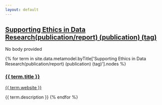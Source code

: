 ```yaml
---
layout: default
---
```

<style>
.initial-content {
  padding-left:5%;
  padding-right:25px;
}
</style>

## <a href='/_pages/embed?t=Supporting Ethics in Data Research(publication/report) (publication) (tag)'>Supporting Ethics in Data Research(publication/report) (publication) (tag)</a>

No body provided








{% for term in site.data.metamodel.byTitle['Supporting Ethics in Data Research(publication/report) (publication) (tag)'].nodes %}
### <a href='/_pages/embed?t={{ term.title }}'>{{ term.title }}</a>

<a href='{{ term.website }}'>{{ term.website }}</a>

{{ term.description }}
{% endfor %}
